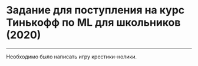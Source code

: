 # Задание для поступления на курс Тинькофф по ML для школьников (2020)

---

Необходимо было написать игру крестики-нолики. 
